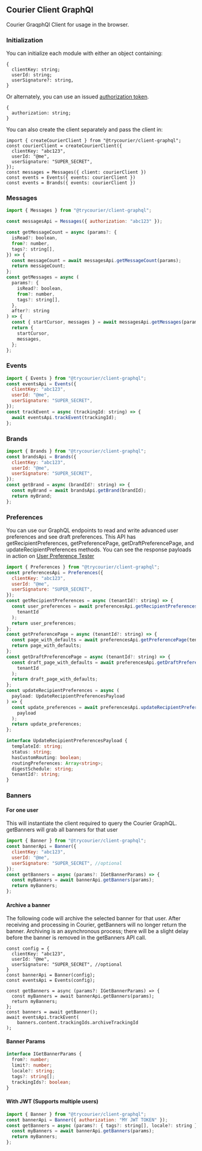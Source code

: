 ## Courier Client GraphQl

Courier GraqphQl Client for usage in the browser.

### Initialization

You can initialize each module with either an object containing:

```
{
  clientKey: string;
  userId: string;
  userSignature?: string,
}
```

Or alternately, you can use an issued [authorization token](https://www.courier.com/docs/reference/auth/issue-token/).

```
{
  authorization: string;
}
```

You can also create the client separately and pass the client in:

```
import { createCourierClient } from "@trycourier/client-graphql";
const courierClient = createCourierClient({
  clientKey: "abc123",
  userId: "@me",
  userSignature: "SUPER_SECRET",
});
const messages = Messages({ client: courierClient })
const events = Events({ events: courierClient })
const events = Brands({ events: courierClient })
```

### Messages

```js
import { Messages } from "@trycourier/client-graphql";

const messagesApi = Messages({ authorization: "abc123" });

const getMessageCount = async (params?: {
  isRead?: boolean,
  from?: number,
  tags?: string[],
}) => {
  const messageCount = await messagesApi.getMessageCount(params);
  return messageCount;
};
const getMessages = async (
  params?: {
    isRead?: boolean,
    from?: number,
    tags?: string[],
  },
  after?: string
) => {
  const { startCursor, messages } = await messagesApi.getMessages(params);
  return {
    startCursor,
    messages,
  };
};
```

### Events

```js
import { Events } from "@trycourier/client-graphql";
const eventsApi = Events({
  clientKey: "abc123",
  userId: "@me",
  userSignature: "SUPER_SECRET",
});
const trackEvent = async (trackingId: string) => {
  await eventsApi.trackEvent(trackingId);
};
```

### Brands

```js
import { Brands } from "@trycourier/client-graphql";
const brandsApi = Brands({
  clientKey: "abc123",
  userId: "@me",
  userSignature: "SUPER_SECRET",
});
const getBrand = async (brandId?: string) => {
  const myBrand = await brandsApi.getBrand(brandId);
  return myBrand;
};
```

### Preferences

You can use our GraphQL endpoints to read and write advanced user preferences and see draft preferences. This API has getRecipientPreferences, getPreferencePage, getDraftPreferencePage, and updateRecipientPreferences methods. You can see the response payloads in action on [User Preference Tester](https://bwebs.github.io/courier-test/window-preferences.html)

```js
import { Preferences } from "@trycourier/client-graphql";
const preferencesApi = Preferences({
  clientKey: "abc123",
  userId: "@me",
  userSignature: "SUPER_SECRET",
});
const getRecipientPreferences = async (tenantId?: string) => {
  const user_preferences = await preferencesApi.getRecipientPreferences(
    tenantId
  );
  return user_preferences;
};
const getPreferencePage = async (tenantId?: string) => {
  const page_with_defaults = await preferencesApi.getPreferencePage(tenantId);
  return page_with_defaults;
};
const getDraftPreferencePage = async (tenantId?: string) => {
  const draft_page_with_defaults = await preferencesApi.getDraftPreferencePage(
    tenantId
  );
  return draft_page_with_defaults;
};
const updateRecipientPreferences = async (
  payload: UpdateRecipientPreferencesPayload
) => {
  const update_preferences = await preferencesApi.updateRecipientPreferences(
    payload
  );
  return update_preferences;
};
```

```ts
interface UpdateRecipientPreferencesPayload {
  templateId: string;
  status: string;
  hasCustomRouting: boolean;
  routingPreferences: Array<string>;
  digestSchedule: string;
  tenantId?: string;
}
```

### Banners

#### For one user

This will instantiate the client required to query the Courier GraphQL. getBanners will grab all banners for that user

```js
import { Banner } from "@trycourier/client-graphql";
const bannerApi = Banner({
  clientKey: "abc123",
  userId: "@me",
  userSignature: "SUPER_SECRET", //optional
});
const getBanners = async (params?: IGetBannerParams) => {
  const myBanners = await bannerApi.getBanners(params);
  return myBanners;
};
```

#### Archive a banner

The following code will archive the selected banner for that user. After receiving and processing in Courier, getBanners will no longer return the banner. Archiving is an asynchronous process; there will be a slight delay before the banner is removed in the getBanners API call.

```
const config = {
  clientKey: "abc123",
  userId: "@me",
  userSignature: "SUPER_SECRET", //optional
}
const bannerApi = Banner(config);
const eventsApi = Events(config);

const getBanners = async (params?: IGetBannerParams) => {
  const myBanners = await bannerApi.getBanners(params);
  return myBanners;
};
const banners = await getBanner();
await eventsApi.trackEvent(
    banners.content.trackingIds.archiveTrackingId
);
```

#### Banner Params

```typescript
interface IGetBannerParams {
  from?: number;
  limit?: number;
  locale?: string;
  tags?: string[];
  trackingIds?: boolean;
}
```

#### With JWT (Supports multiple users)

```js
import { Banner } from "@trycourier/client-graphql";
const bannerApi = Banner({ authorization: "MY JWT TOKEN" });
const getBanners = async (params?: { tags?: string[], locale?: string }) => {
  const myBanners = await bannerApi.getBanners(params);
  return myBanners;
};
```
